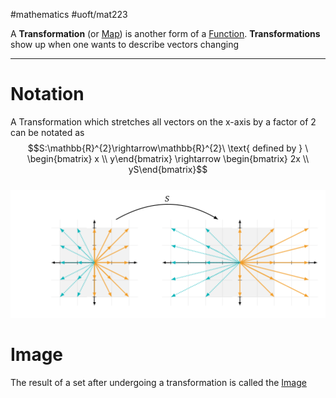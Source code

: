 #mathematics #uoft/mat223

A **Transformation** (or [Map](Map)) is another form of a [Function](../MAT235%20Notes/Function.md). **Transformations** show up when one wants to describe vectors changing

---
# Notation
A Transformation which stretches all vectors on the x-axis by a factor of 2 can be notated as  
$$S:\mathbb{R}^{2}\rightarrow\mathbb{R}^{2}\ \text{ defined by } \ \begin{bmatrix} x \\ y\end{bmatrix} \rightarrow \begin{bmatrix} 2x \\ yS\end{bmatrix}$$  
![Pasted image 20231031141426](Pasted%20image%2020231031141426.png)

# Image
The result of a set after undergoing a transformation is called the [Image](Image.md)